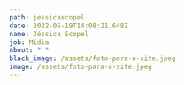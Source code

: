 ```yaml
---
path: jessicascopel
date: 2022-05-19T14:08:21.648Z
name: Jéssica Scopel
job: Mídia
about: " "
black_image: /assets/foto-para-o-site.jpeg
image: /assets/foto-para-o-site.jpeg
---
```

